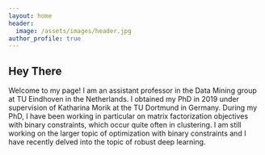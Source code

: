 ```yaml
---
layout: home
header:
  image: /assets/images/header.jpg
author_profile: true
---
```

## Hey There
Welcome  to my page! I am an assistant professor in the Data Mining group at TU Eindhoven in the Netherlands. I obtained my PhD in 2019 under supervision of Katharina Morik at the TU Dortmund in Germany.
During my PhD, I have been working in particular on matrix factorization objectives with binary constraints, which occur quite often in clustering. I am still working on the larger topic of optimization with binary constraints and I have recently delved into the topic of robust deep learning.
